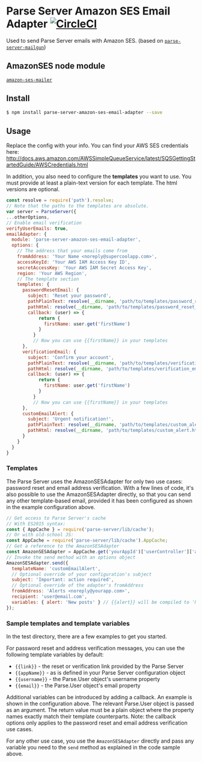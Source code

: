 # Parse Server Amazon SES Email Adapter [![CircleCI](https://circleci.com/gh/ecohealthalliance/parse-server-amazon-ses-email-adapter.svg?style=svg)](https://circleci.com/gh/ecohealthalliance/parse-server-amazon-ses-email-adapter)
Used to send Parse Server emails with Amazon SES.
(based on [`parse-server-mailgun`](https://github.com/sebsylvester/parse-server-mailgun))

## AmazonSES node module
[`amazon-ses-mailer`](https://github.com/antoinerousseau/node-amazon-ses)


## Install
```sh
$ npm install parse-server-amazon-ses-email-adapter --save
```

## Usage
Replace the config with your info.  You can find your AWS SES credentials here: http://docs.aws.amazon.com/AWSSimpleQueueService/latest/SQSGettingStartedGuide/AWSCredentials.html

In addition, you also need to configure the **templates** you want to use.
You must provide at least a plain-text version for each template. The html versions are optional.

```js
const resolve = require('path').resolve;
// Note that the paths to the templates are absolute.
var server = ParseServer({
...otherOptions,
// Enable email verification
verifyUserEmails: true,
emailAdapter: {
  module: 'parse-server-amazon-ses-email-adapter',
  options: {
    // The address that your emails come from
    fromAddress: 'Your Name <noreply@supercoolapp.com>',
    accessKeyId: 'Your AWS IAM Access Key ID',
    secretAccessKey: 'Your AWS IAM Secret Access Key',
    region: 'Your AWS Region',
    // The template section
    templates: {
      passwordResetEmail: {
        subject: 'Reset your password',
        pathPlainText: resolve(__dirname, 'path/to/templates/password_reset_email.txt'),
        pathHtml: resolve(__dirname, 'path/to/templates/password_reset_email.html'),
        callback: (user) => {
            return {
              firstName: user.get('firstName')
            }
          }
          // Now you can use {{firstName}} in your templates
      },
      verificationEmail: {
        subject: 'Confirm your account',
        pathPlainText: resolve(__dirname, 'path/to/templates/verification_email.txt'),
        pathHtml: resolve(__dirname, 'path/to/templates/verification_email.html'),
        callback: (user) => {
            return {
              firstName: user.get('firstName')
            }
          }
          // Now you can use {{firstName}} in your templates
      },
      customEmailAlert: {
        subject: 'Urgent notification!',
        pathPlainText: resolve(__dirname, 'path/to/templates/custom_alert.txt'),
        pathHtml: resolve(__dirname, 'path/to/templates/custom_alert.html'),
      }
    }
  }
}
```


### Templates
The Parse Server uses the AmazonSESAdapter for only two use cases: password reset and email address verification.
With a few lines of code, it's also possible to use the AmazonSESAdapter directly, so that you can send any other template-based email, provided it has been configured as shown in the example configuration above.

```js
// Get access to Parse Server's cache
// With ES2015 syntax:
const { AppCache } = require('parse-server/lib/cache');
// Or with old-school JS:
const AppCache = require('parse-server/lib/cache').AppCache;
// Get a reference to the AmazonSESAdapter
const AmazonSESAdapter = AppCache.get('yourAppId')['userController']['adapter'];
// Invoke the send method with an options object
AmazonSESAdapter.send({
  templateName: 'customEmailAlert',
  // Optional override of your configuration's subject
  subject: 'Important: action required',
  // Optional override of the adapter's fromAddress
  fromAddress: 'Alerts <noreply@yourapp.com>',
  recipient: 'user@email.com',
  variables: { alert: 'New posts' } // {{alert}} will be compiled to 'New posts'
});
```


### Sample templates and template variables
In the test directory, there are a few examples to get you started.

For password reset and address verification messages, you can use the following template variables by default:
* `{{link}}` - the reset or verification link provided by the Parse Server
* `{{appName}}` - as is defined in your Parse Server configuration object
* `{{username}}` - the Parse.User object's username property
* `{{email}}` - the Parse.User object's email property

Additional variables can be introduced by adding a callback.
An example is shown in the configuration above. The relevant Parse.User object is passed as an argument. The return value must be a plain object where the property names exactly match their template counterparts.
Note: the callback options only applies to the password reset and email address verification use cases.

For any other use case, you use the ```AmazonSESAdapter``` directly and pass any variable you need to the ```send``` method as explained in the code sample above.
